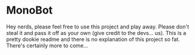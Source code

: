# MonoBot

Hey nerds, please feel free to use this project and play away. Please don't steal it and pass it off as your own (give credit to the devs... us). This is a pretty dookie readme and there is no explanation of this project so fat. There's certainly more to come...
